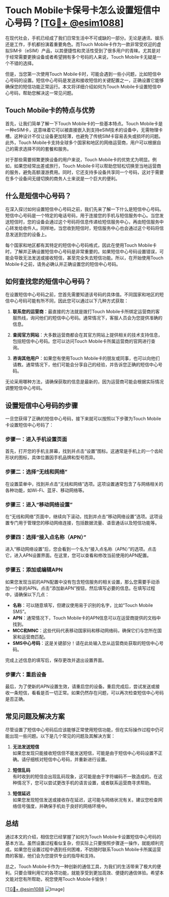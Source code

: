 # Touch Mobile卡保号卡怎么设置短信中心号码？[[TG💪+ @esim1088](https://t.me/s/esim1088)]

在现代社会，手机已经成了我们日常生活中不可或缺的一部分。无论是通讯、娱乐还是工作，手机都扮演着重要角色。而Touch Mobile卡作为一款非常受欢迎的虚拟SIM卡（eSIM）产品，以其便捷性和灵活性受到了很多用户的青睐。尤其是对于经常需要更换设备或者希望拥有多个号码的人来说，Touch Mobile卡无疑是一个不错的选择。

但是，当您第一次使用Touch Mobile卡时，可能会遇到一些小问题，比如短信中心号码的设置。短信中心号码是发送和接收短信的关键配置之一，正确设置它能够确保您的短信功能正常运行。本文将详细介绍如何为Touch Mobile卡设置短信中心号码，帮助您解决这一常见问题。

## Touch Mobile卡的特点与优势

首先，让我们简单了解一下Touch Mobile卡的一些基本特点。Touch Mobile卡是一种eSIM卡，这意味着它可以被直接嵌入到支持eSIM技术的设备中，无需物理卡槽。这种设计不仅让设备更加轻薄，也避免了传统SIM卡容易丢失或损坏的问题。此外，Touch Mobile卡支持全球多个国家和地区的网络运营商，用户可以根据自己的需求选择不同的套餐和服务。

对于那些需要频繁更换设备的用户来说，Touch Mobile卡的优势尤为明显。例如，如果您经常出差或旅行，Touch Mobile卡可以帮助您轻松切换至当地运营商的服务，避免高额漫游费用。同时，它还支持多设备共享同一个号码，这对于需要在多个设备间无缝切换的商务人士来说是一个巨大的便利。

## 什么是短信中心号码？

在深入探讨如何设置短信中心号码之前，我们先来了解一下什么是短信中心号码。短信中心号码是一个特定的电话号码，用于连接您的手机与短信服务中心。当您发送短信时，您的设备会通过这个号码将信息传递给短信服务中心，再由短信服务中心转发给收件人。同样地，当您收到短信时，短信服务中心也会通过这个号码将信息发送到您的设备上。

每个国家和地区都有其特定的短信中心号码格式，因此在使用Touch Mobile卡时，了解并正确设置短信中心号码是非常重要的。如果短信中心号码设置错误，可能会导致无法发送或接收短信，甚至完全失去短信功能。所以，在开始使用Touch Mobile卡之前，请务必确认并正确设置您的短信中心号码。

## 如何查找您的短信中心号码？

在设置短信中心号码之前，您首先需要知道该号码的具体值。不同国家和地区的短信中心号码可能有所不同，因此您可以通过以下几种方式获取：

1. **联系您的运营商**：最直接的方法就是拨打Touch Mobile卡所绑定运营商的客服热线，询问他们的短信中心号码。通常情况下，客服人员会为您提供准确的信息。
   
2. **查阅官方网站**：大多数运营商都会在其官方网站上提供相关的技术支持信息，包括短信中心号码。您可以访问Touch Mobile卡所属运营商的官网进行查询。
   
3. **咨询其他用户**：如果您有使用Touch Mobile卡的朋友或同事，也可以向他们请教。通常情况下，他们可能会分享自己的经验，并告诉您正确的短信中心号码。

无论采用哪种方法，请确保获取的信息是最新的，因为运营商可能会根据实际情况调整短信中心号码。

## 设置短信中心号码的步骤

一旦您获得了正确的短信中心号码，接下来就可以按照以下步骤为Touch Mobile卡设置短信中心号码了：

### 步骤一：进入手机设置页面

首先，打开您的手机主屏幕，找到并点击“设置”图标。这通常是手机上的一个齿轮形状的图标，具体位置因手机品牌和型号而异。

### 步骤二：选择“无线和网络”

在设置菜单中，找到并点击“无线和网络”选项。这项设置通常包含了与网络相关的各种功能，如Wi-Fi、蓝牙、移动网络等。

### 步骤三：进入“移动网络设置”

在“无线和网络”页面中，继续向下滚动，找到并点击“移动网络设置”选项。这项设置专门用于管理您的移动网络连接，包括数据流量、语音通话以及短信功能等。

### 步骤四：选择“接入点名称（APN）”

进入“移动网络设置”后，您会看到一个名为“接入点名称（APN）”的选项。点击它，进入APN设置界面。在这里，您可以查看和修改当前使用的APN配置。

### 步骤五：添加或编辑APN

如果您发现当前的APN配置中没有包含短信服务的相关设置，那么您需要手动添加一个新的APN。点击“添加新APN”按钮，然后填写必要的信息。在填写过程中，请确保以下几点：

- **名称**：可以随意填写，但建议使用易于识别的名字，比如“Touch Mobile SMS”。
- **APN**：通常情况下，Touch Mobile卡的APN信息可以在运营商提供的文档中找到。
- **MCC和MNC**：这些代码代表移动国家码和移动网络码，确保它们与您所在国家和运营商匹配。
- **SMS中心号码**：这是关键部分！请在此处输入您从运营商处获取的短信中心号码。

完成上述信息的填写后，保存更改并退出设置界面。

### 步骤六：重启设备

最后，为了使新的APN设置生效，请重启您的设备。重启完成后，尝试发送或接收一条短信，看看是否一切正常。如果仍然存在问题，可以再次检查短信中心号码是否正确。

## 常见问题及解决方案

尽管设置了短信中心号码后应该能够正常使用短信功能，但在实际操作过程中仍可能出现一些问题。以下是几个常见的问题及其解决方案：

1. **无法发送短信**  
   如果您发现只能接收短信但不能发送短信，可能是由于短信中心号码设置不正确。请仔细核对短信中心号码，并重新进行设置。

2. **短信乱码**  
   有时收到的短信会出现乱码现象，这可能是由于字符编码不一致造成的。在这种情况下，您可以尝试更改手机的语言设置，或者联系运营商寻求帮助。

3. **短信延迟**  
   如果您发现短信发送或接收存在延迟，这可能与网络状况有关。建议您检查网络信号强度，并确保手机处于良好的网络环境中。

## 总结

通过本文的介绍，相信您已经掌握了如何为Touch Mobile卡设置短信中心号码的基本方法。虽然设置过程看似复杂，但实际上只要按照步骤逐一操作，就能顺利完成。如果您在设置过程中遇到任何困难，不妨随时联系Touch Mobile卡所属运营商的客服，他们会为您提供专业的指导和支持。

总之，Touch Mobile卡作为一种创新的通信工具，为我们的生活带来了极大的便利。只要合理利用它的各项功能，就能享受到更加高效、便捷的通信体验。希望本文能对您有所帮助，祝您使用Touch Mobile卡愉快！

[[TG💪+ @esim1088](https://t.me/s/esim1088) ![Image](https://i.postimg.cc/4NQfJmqS/Snipaste-2025-05-13-00-14-12.png)]